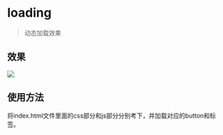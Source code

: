 # loading

> 动态加载效果

## 效果

![](https://i.imgur.com/Ed7U2Fi.gif)

## 使用方法

将index.html文件里面的css部分和js部分分别考下，并加载对应的button和标签。